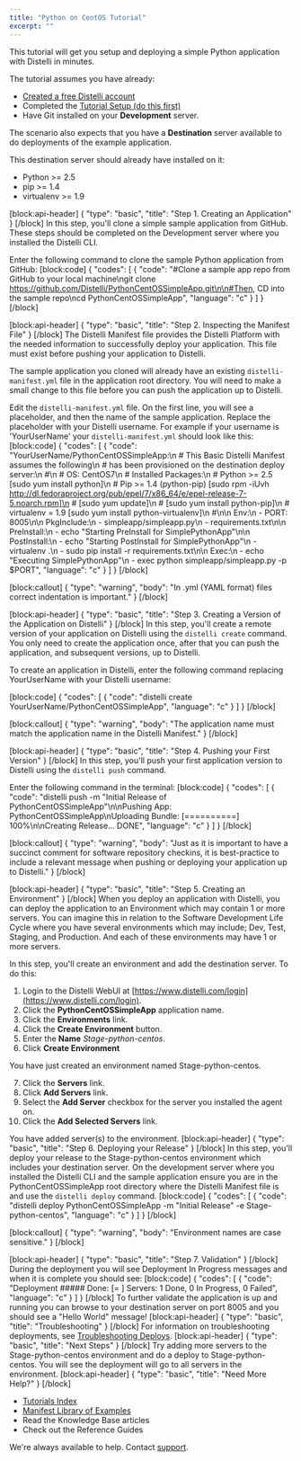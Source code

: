 ```yaml
---
title: "Python on CentOS Tutorial"
excerpt: ""
---
```

This tutorial will get you setup and deploying a simple Python application with Distelli in minutes. 

The tutorial assumes you have already:
* [Created a free Distelli account](https://www.distelli.com/signup)
* Completed the [Tutorial Setup (do this first)](doc:tutorial-setup)
* Have Git installed on your **Development** server.

The scenario also expects that you have a **Destination** server available to do deployments of the example application. 

This destination server should already have installed on it:

- Python >= 2.5
- pip >= 1.4
- virtualenv >= 1.9

[block:api-header]
{
  "type": "basic",
  "title": "Step 1. Creating an Application"
}
[/block]
In this step, you'll clone a simple sample application from GitHub. These steps should be completed on the Development server where you installed the Distelli CLI.

Enter the following command to clone the sample Python application from GitHub:
[block:code]
{
  "codes": [
    {
      "code": "#Clone a sample app repo from GitHub to your local machine\ngit clone https://github.com/Distelli/PythonCentOSSimpleApp.git\n\n#Then, CD into the sample repo\ncd PythonCentOSSimpleApp",
      "language": "c"
    }
  ]
}
[/block]

[block:api-header]
{
  "type": "basic",
  "title": "Step 2. Inspecting the Manifest File"
}
[/block]
The Distelli Manifest file provides the Distelli Platform with the needed information to successfully deploy your application. This file must exist before pushing your application to Distelli.

The sample application you cloned will already have an existing `distelli-manifest.yml` file in the application root directory. You will need to make a small change to this file before you can push the application up to Distelli.

Edit the `distelli-manifest.yml` file. On the first line, you will see a <username> placeholder, and then the name of the sample application.
Replace the <username> placeholder with your Distelli username. For example if your username is 'YourUserName' your `distelli-manifest.yml` should look like this:
[block:code]
{
  "codes": [
    {
      "code": "YourUserName/PythonCentOSSimpleApp:\n  # This Basic Distelli Manifest assumes the following\n  # has been provisioned on the destination deploy server:\n  #\n  # OS: CentOS7\n  # Installed Packages:\n  #   Python >= 2.5            [sudo yum install python]\n  #   Pip >= 1.4 (python-pip)  [sudo rpm -iUvh http://dl.fedoraproject.org/pub/epel/7/x86_64/e/epel-release-7-5.noarch.rpm]\n  #                            [sudo yum update]\n  #                            [sudo yum install python-pip]\n  #   virtualenv = 1.9        [sudo yum install python-virtualenv]\n  #\n\n  Env:\n    - PORT: 8005\n\n  PkgInclude:\n    - simpleapp/simpleapp.py\n    - requirements.txt\n\n  PreInstall:\n    - echo \"Starting PreInstall for SimplePythonApp\"\n\n  PostInstall:\n    - echo \"Starting PostInstall for SimplePythonApp\"\n    - virtualenv .\n    - sudo pip install -r requirements.txt\n\n  Exec:\n    - echo \"Executing SimplePythonApp\"\n    - exec python simpleapp/simpleapp.py -p $PORT",
      "language": "c"
    }
  ]
}
[/block]

[block:callout]
{
  "type": "warning",
  "body": "In .yml (YAML format) files correct indentation is important."
}
[/block]

[block:api-header]
{
  "type": "basic",
  "title": "Step 3. Creating a Version of the Application on Distelli"
}
[/block]
In this step, you'll create a remote version of your application on Distelli using the `distelli create` command. You only need to create the application once, after that you can push the application, and subsequent versions, up to Distelli.

To create an application in Distelli, enter the following command replacing YourUserName with your Distelli username:

[block:code]
{
  "codes": [
    {
      "code": "distelli create YourUserName/PythonCentOSSimpleApp",
      "language": "c"
    }
  ]
}
[/block]

[block:callout]
{
  "type": "warning",
  "body": "The application name must match the application name in the Distelli Manifest."
}
[/block]

[block:api-header]
{
  "type": "basic",
  "title": "Step 4. Pushing your First Version"
}
[/block]
In this step, you'll push your first application version to Distelli using the `distelli push` command.

Enter the following command in the terminal:
[block:code]
{
  "codes": [
    {
      "code": "distelli push -m \"Initial Release of PythonCentOSSimpleApp\"\n\nPushing App: PythonCentOSSimpleApp\nUploading Bundle: [==========] 100%\n\nCreating Release... DONE",
      "language": "c"
    }
  ]
}
[/block]

[block:callout]
{
  "type": "warning",
  "body": "Just as it is important to have a succinct comment for software repository checkins, it is best-practice to include a relevant message when pushing or deploying your application up to Distelli."
}
[/block]

[block:api-header]
{
  "type": "basic",
  "title": "Step 5. Creating an Environment"
}
[/block]
When you deploy an application with Distelli, you can deploy the application to an Environment which may contain 1 or more servers. You can imagine this in relation to the Software Development Life Cycle where you have several environments which may include; Dev, Test, Staging, and Production. And each of these environments may have 1 or more servers.

In this step, you'll create an environment and add the destination server. To do this:

1. Login to the Distelli WebUI at [https://www.distelli.com/login](https://www.distelli.com/login).
2. Click the **PythonCentOSSimpleApp** application name.
3. Click the **Environments** link.
4. Click the **Create Environment** button.
5. Enter the **Name** *Stage-python-centos*.
6. Click **Create Environment**

You have just created an environment named Stage-python-centos.

7. Click the **Servers** link.
8. Click **Add Servers** link.
9. Select the **Add Server** checkbox for the server you installed the agent on.
10. Click the **Add Selected Servers** link.

You have added server(s) to the environment.
[block:api-header]
{
  "type": "basic",
  "title": "Step 6. Deploying your Release"
}
[/block]
In this step, you'll deploy your release to the Stage-python-centos environment which includes your destination server. On the development server where you installed the Distelli CLI and the sample application ensure you are in the PythonCentOSSimpleApp root directory where the Distelli Manifest file is and use the `distelli deploy` command.
[block:code]
{
  "codes": [
    {
      "code": "distelli deploy PythonCentOSSimpleApp -m \"Initial Release\" -e Stage-python-centos",
      "language": "c"
    }
  ]
}
[/block]

[block:callout]
{
  "type": "warning",
  "body": "Environment names are case sensitive."
}
[/block]

[block:api-header]
{
  "type": "basic",
  "title": "Step 7. Validation"
}
[/block]
During the deployment you will see Deployment In Progress messages and when it is complete you should see:
[block:code]
{
  "codes": [
    {
      "code": "Deployment ##### Done: [=         ] Servers: 1 Done, 0 In Progress, 0 Failed",
      "language": "c"
    }
  ]
}
[/block]
To further validate the application is up and running you can browse to your destination server on port 8005 and you should see a "Hello World" message!
[block:api-header]
{
  "type": "basic",
  "title": "Troubleshooting"
}
[/block]
For information on troubleshooting deployments, see [Troubleshooting Deploys](doc:troubleshooting-deploys).
[block:api-header]
{
  "type": "basic",
  "title": "Next Steps"
}
[/block]
Try adding more servers to the Stage-python-centos environment and do a deploy to Stage-python-centos. You will see the deployment will go to all servers in the environment.
[block:api-header]
{
  "type": "basic",
  "title": "Need More Help?"
}
[/block]
* [Tutorials Index](doc:tutorials-index)
* [Manifest Library of Examples](doc:distelli-manifest-library-of-examples)
* Read the Knowledge Base articles
* Check out the Reference Guides

We're always available to help. Contact [support](http://www.distelli.com/support).
